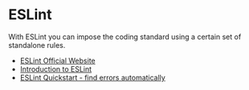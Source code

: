 # ESLint

With ESLint you can impose the coding standard using a certain set of standalone rules.

- [ESLint Official Website](https://eslint.org/)
- [Introduction to ESLint](https://dev.to/shivambmgupta/eslint-what-why-when-how-5f1d)
- [ESLint Quickstart - find errors automatically](https://www.youtube.com/watch?v=qhuFviJn-es)
